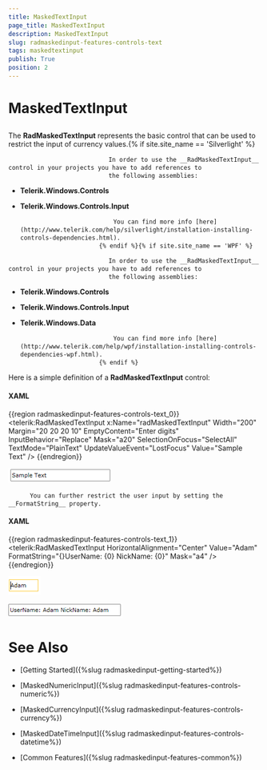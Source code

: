 ```yaml
---
title: MaskedTextInput
page_title: MaskedTextInput
description: MaskedTextInput
slug: radmaskedinput-features-controls-text
tags: maskedtextinput
publish: True
position: 2
---
```


# MaskedTextInput



## 

The __RadMaskedTextInput__ represents the basic control that can be used to restrict the input of currency values.{% if site.site_name == 'Silverlight' %}

>


								In order to use the __RadMaskedTextInput__ control in your projects you have to add references to
								the following assemblies:
							

* __Telerik.Windows.Controls__

* __Telerik.Windows.Controls.Input__


								You can find more info [here](http://www.telerik.com/help/silverlight/installation-installing-controls-dependencies.html).
							{% endif %}{% if site.site_name == 'WPF' %}

>




								In order to use the __RadMaskedTextInput__ control in your projects you have to add references to
								the following assemblies:
							

* __Telerik.Windows.Controls__

* __Telerik.Windows.Controls.Input__

* __Telerik.Windows.Data__


								You can find more info [here](http://www.telerik.com/help/wpf/installation-installing-controls-dependencies-wpf.html).
							{% endif %}

Here is a simple definition of a __RadMaskedTextInput__ control:

#### __XAML__

{{region radmaskedinput-features-controls-text_0}}
	<telerik:RadMaskedTextInput x:Name="radMaskedTextInput" 
	                            Width="200"
	                            Margin="20 20 20 10"
	                            EmptyContent="Enter digits"
	                            InputBehavior="Replace"
	                            Mask="a20"
	                            SelectionOnFocus="SelectAll"
	                            TextMode="PlainText"
	                            UpdateValueEvent="LostFocus"
	                            Value="Sample Text" />
	{{endregion}}



![](images/radmaskedinput_textinput_default.png)


		  You can further restrict the user input by setting the __FormatString__ property. 
		

#### __XAML__

{{region radmaskedinput-features-controls-text_1}}
	<telerik:RadMaskedTextInput HorizontalAlignment="Center"
	                            Value="Adam"
	                            FormatString="{}UserName: {0} NickName: {0}"
	                            Mask="a4" />
	{{endregion}}



![](images/radmaskedinput_textinput_format_string_focused.png)

![](images/radmaskedinput_textinput_format_string.png)

# See Also

 * [Getting Started]({%slug radmaskedinput-getting-started%})

 * [MaskedNumericInput]({%slug radmaskedinput-features-controls-numeric%})

 * [MaskedCurrencyInput]({%slug radmaskedinput-features-controls-currency%})

 * [MaskedDateTimeInput]({%slug radmaskedinput-features-controls-datetime%})

 * [Common Features]({%slug radmaskedinput-features-common%})
